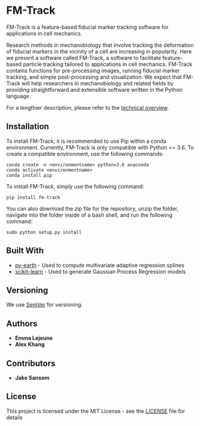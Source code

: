# FM-Track

FM-Track is a feature-based fiducial marker tracking software for applications in cell mechanics.

Research methods in mechanobiology that involve tracking the deformation of fiducial markers in the vicinity of a cell are increasing in popularity. Here we present a software called FM-Track, a software to facilitate feature-based particle tracking tailored to applications in cell mechanics. FM-Track contains functions for pre-processing images, running fiducial marker tracking, and simple post-processing and visualization. We expect that FM-Track will help researchers in mechanobiology and related fields by providing straightforward and extensible software written in the Python language.

For a lengthier description, please refer to the [technical overview](technicaloverview.pdf).

## Installation

To install FM-Track, it is recommended to use Pip within a conda environment. Currently, FM-Track is only compatible with Python <= 3.6. To create a compatible environment, use the following commands:

```
conda create -n <environmentname> python=3.6 anaconda
conda activate <environmentname>
conda install pip
```

To install FM-Track, simply use the following command:

```
pip install fm-track
```

You can also download the zip file for the repository, unzip the folder, navigate into the folder inside of a bash shell, and run the following command:

```
sudo python setup.py install
```

## Built With

* [py-earth](https://github.com/scikit-learn-contrib/py-earth) - Used to compute multivariate adaptive regression splines
* [scikit-learn](https://scikit-learn.org/stable/) - Used to generate Gaussian Process Regression models

## Versioning

We use [SemVer](http://semver.org/) for versioning.

## Authors

* **Emma Lejeune**
* **Alex Khang**

## Contributors

* **Jake Sansom**

## License

This project is licensed under the MIT License - see the [LICENSE](LICENSE) file for details
